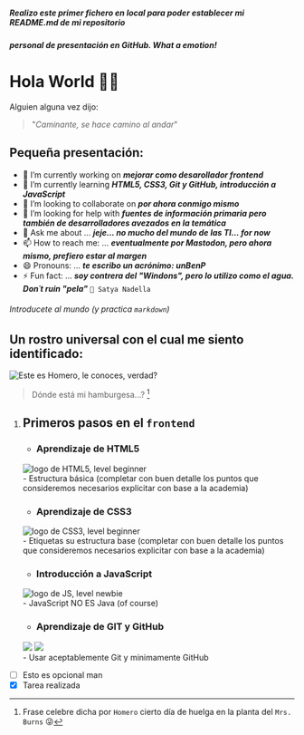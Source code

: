 ##### Realizo este primer fichero en local para poder establecer mi README.md de mi repositorio
##### personal de presentación en GitHub. What a emotion!

# Hola World 👋🙃

Alguien alguna vez dijo: 
> "_Caminante, se hace camino al andar_"

<!-- # CarlosAStabile/CarlosAStabile** is a ✨ _special_ ✨ repository because its `README.md` (this file) appears on your GitHub profile. -->

<!-- # Here are some ideas to get you started: -->

## Pequeña presentación:

- 🔭 I’m currently working on **_mejorar como desarollador frontend_**
- 🌱 I’m currently learning **_HTML5, CSS3, Git y GitHub, introducción a JavaScript_**
- 👯 I’m looking to collaborate on **_por ahora conmigo mismo_**
- 🤔 I’m looking for help with **_fuentes de información primaria pero también de desarrolladores avezados en la temática_**
- 💬 Ask me about ... **_jeje... no mucho del mundo de las TI... for now_**
- 📫 How to reach me: ... **_eventualmente por Mastodon, pero ahora mismo, prefiero estar al margen_**
- 😄 Pronouns: ... **_te escribo un acrónimo: unBenP_**
- ⚡ Fun fact: ... **_soy contrera del "Windons", pero lo utilizo como el agua. Don´t ruin "pela"_** `🤍 Satya Nadella`

###### Introducete al mundo (y practica `markdown`)

## Un rostro universal con el cual me siento identificado:

![Este es Homero, le conoces, verdad?](./assets/imgs/HOMEROSS.png)
> Dónde está mi hamburgesa...? [^1]

[^1]: Frase celebre dicha por `Homero` cierto día de huelga en la planta del `Mrs. Burns` 😜

1. ## Primeros pasos en el `frontend`
    - ### Aprendizaje de HTML5
    ![logo de HTML5, level beginner](https://img.shields.io/badge/HTML5-beginner-brightgreen?style=for-the-badge&logo=html5) \
            - Estructura básica (completar con buen detalle los puntos que consideremos necesarios explicitar con base a la academia)
    - ### Aprendizaje de CSS3
    ![logo de CSS3, level beginner ](https://img.shields.io/badge/CSS3-beginner-brightgreen?style=for-the-badge&logo=css3) \
        - Etiquetas su estructura base (completar con buen detalle los puntos que consideremos necesarios explicitar con base a la academia)
    - ### Introducción a JavaScript
    ![logo de JS, level newbie](https://img.shields.io/badge/JAVASCRIPT-newbie-brightgreen?style=for-the-badge&logo=javascript) \
        - JavaScript NO ES Java (of course)
        
    - ### Aprendizaje de GIT y GitHub
    ![](https://img.shields.io/badge/GIT-beginner-brightgreen?style=for-the-badge&logo=git) ![](https://img.shields.io/badge/GITHUB-newbie-brightgreen?style=for-the-badge&logo=github) \
        - Usar aceptablemente Git y minimamente GitHub


- [ ] Esto es opcional man
- [x] Tarea realizada